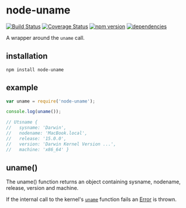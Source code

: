 # node-uname

[![Build Status](https://travis-ci.org/bash/node-uname.svg?branch=master)](https://travis-ci.org/bash/node-uname)
[![Coverage Status](https://coveralls.io/repos/bash/node-uname/badge.svg?branch=master&service=github)](https://coveralls.io/github/bash/node-uname?branch=master)
[![npm version](https://badge.fury.io/js/node-uname.svg)](https://badge.fury.io/js/node-uname)
[![dependencies](https://david-dm.org/bash/node-uname.svg)](https://david-dm.org/bash/node-uname)

A wrapper around the `uname` call.

## installation

```
npm install node-uname
```

## example

```js
var uname = require('node-uname');

console.log(uname());

// Utsname {
//   sysname: 'Darwin',
//   nodename: 'MacBook.local',
//   release: '15.0.0',
//   version: 'Darwin Kernel Version ...',
//   machine: 'x86_64' }
```

## uname()
The uname() function returns an object containing sysname, nodename, release, version and machine.

If the internal call to the kernel's [`uname`](http://man7.org/linux/man-pages/man2/uname.2.html) function fails an [Error](https://nodejs.org/api/errors.html) is thrown.